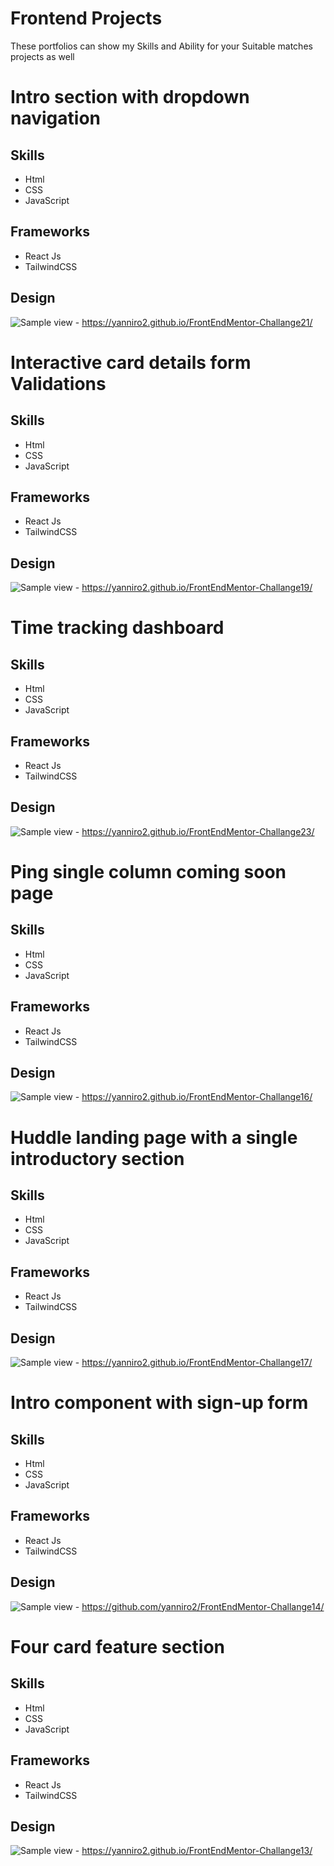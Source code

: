 # Frontend Projects 
These portfolios can show my Skills and Ability for your Suitable matches projects as well

# Intro section with dropdown navigation

## Skills
 - Html
 - CSS
 - JavaScript 

## Frameworks
- React Js
- TailwindCSS

## Design
![Sample](./imgs/3-desktop-preview.jpg)
view - https://yanniro2.github.io/FrontEndMentor-Challange21/

# Interactive card details form Validations

## Skills
 - Html
 - CSS
 - JavaScript 

## Frameworks
- React Js
- TailwindCSS

## Design
![Sample](./imgs/5-desktop-preview.jpg)
view - https://yanniro2.github.io/FrontEndMentor-Challange19/

# Time tracking dashboard

## Skills
 - Html
 - CSS
 - JavaScript 

## Frameworks
- React Js
- TailwindCSS

## Design
![Sample](./imgs/1-desktop-preview.jpg)
view - https://yanniro2.github.io/FrontEndMentor-Challange23/


# Ping single column coming soon page

## Skills
 - Html
 - CSS
 - JavaScript 

## Frameworks
- React Js
- TailwindCSS

## Design
![Sample](./imgs/7-desktop-preview.jpg)
view - https://yanniro2.github.io/FrontEndMentor-Challange16/

# Huddle landing page with a single introductory section

## Skills
 - Html
 - CSS
 - JavaScript 

## Frameworks
- React Js
- TailwindCSS

## Design
![Sample](./imgs/6-desktop-preview.jpg)
view - https://yanniro2.github.io/FrontEndMentor-Challange17/

# Intro component with sign-up form

## Skills
 - Html
 - CSS
 - JavaScript 

## Frameworks
- React Js
- TailwindCSS

## Design
![Sample](./imgs/8-desktop-preview.jpg)
view - https://github.com/yanniro2/FrontEndMentor-Challange14/

# Four card feature section

## Skills
 - Html
 - CSS
 - JavaScript 

## Frameworks
- React Js
- TailwindCSS

## Design
![Sample](./imgs/9-desktop-preview.jpg)
view - https://yanniro2.github.io/FrontEndMentor-Challange13/
